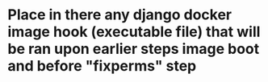 # Place in there any django docker image hook (executable file) that will be ran upon earlier steps image boot and before "fixperms" step
